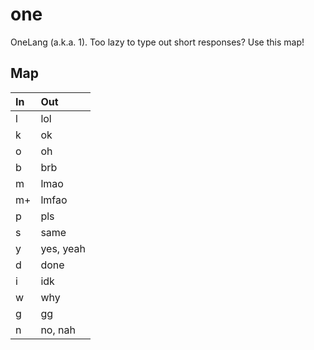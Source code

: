 # one
OneLang (a.k.a. 1). Too lazy to type out short responses? Use this map!

## Map

<!-- Only put 2 symbols max. in chart.  3 max. are reserved for another chart. -->

| In  | Out
| :-- | :--
| l   | lol
| k   | ok
| o   | oh
| b   | brb
| m   | lmao
| m+  | lmfao
| p   | pls
| s   | same
| y   | yes, yeah
| d   | done
| i	  | idk
| w   | why
| g   | gg
| n	  | no, nah
